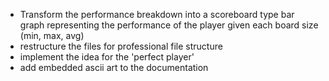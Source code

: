 * Transform the performance breakdown into a scoreboard type bar graph
  representing the performance of the player given each board size (min, max, avg)
* restructure the files for professional file structure
* implement the idea for the 'perfect player'
* add embedded ascii art to the documentation
